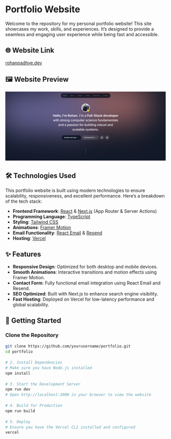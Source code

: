 # Portfolio Website

Welcome to the repository for my personal portfolio website! This site showcases my work, skills, and experiences. It’s designed to provide a seamless and engaging user experience while being fast and accessible.

## 🌐 Website Link

[rohanpadhye.dev](https://portfolio-rohan-padhyes-projects.vercel.app/)


## 🖼️ Website Preview

![Portfolio Preview](./public/preview.png)

## 🛠️ Technologies Used

This portfolio website is built using modern technologies to ensure scalability, responsiveness, and excellent performance. Here’s a breakdown of the tech stack:

- **Frontend Framework**: [React](https://reactjs.org/) & [Next.js](https://nextjs.org/) (App Router & Server Actions)
- **Programming Language**: [TypeScript](https://www.typescriptlang.org/)
- **Styling**: [Tailwind CSS](https://tailwindcss.com/)
- **Animations**: [Framer Motion](https://www.framer.com/motion/)
- **Email Functionality**: [React Email](https://react.email/) & [Resend](https://resend.com/)
- **Hosting**: [Vercel](https://vercel.com/)

## ✨ Features

- **Responsive Design**: Optimized for both desktop and mobile devices.
- **Smooth Animations**: Interactive transitions and motion effects using Framer Motion.
- **Contact Form**: Fully functional email integration using React Email and Resend.
- **SEO Optimized**: Built with Next.js to enhance search engine visibility.
- **Fast Hosting**: Deployed on Vercel for low-latency performance and global scalability.

## 🚀 Getting Started

### Clone the Repository
```bash
git clone https://github.com/yourusername/portfolio.git
cd portfolio

# 2. Install Dependencies
# Make sure you have Node.js installed
npm install

# 3. Start the Development Server
npm run dev
# Open http://localhost:3000 in your browser to view the website

# 4. Build for Production
npm run build

# 5. Deploy
# Ensure you have the Vercel CLI installed and configured
vercel
